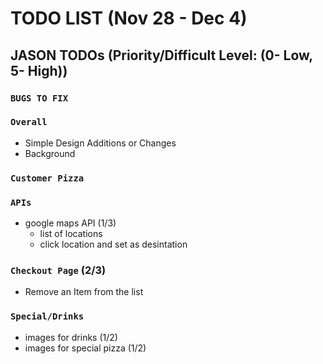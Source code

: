 # TODO LIST (Nov 28 - Dec 4)

## JASON TODOs (Priority/Difficult Level: (0- Low, 5- High))

### `BUGS TO FIX`

### `Overall`

- Simple Design Additions or Changes
- Background

### `Customer Pizza`

### `APIs`

- google maps API (1/3)
  - list of locations
  - click location and set as desintation

### `Checkout Page` (2/3)

- Remove an Item from the list

### `Special/Drinks`

- images for drinks (1/2)
- images for special pizza (1/2)
